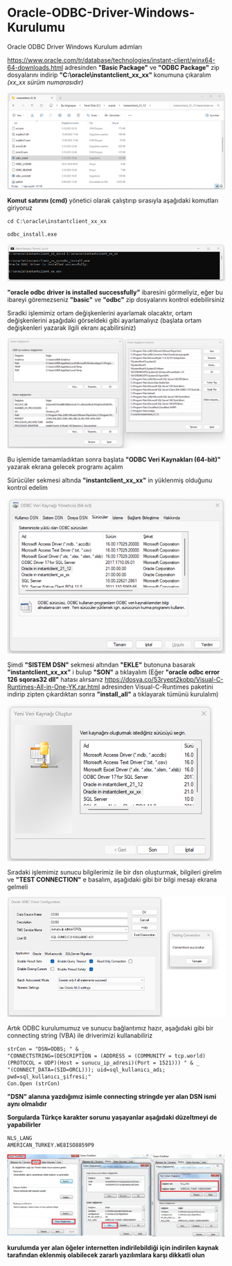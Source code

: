 # Oracle-ODBC-Driver-Windows-Kurulumu
Oracle ODBC Driver Windows Kurulum adımları

https://www.oracle.com/tr/database/technologies/instant-client/winx64-64-downloads.html adresinden **"Basic Package"** ve **"ODBC Package"** zip dosyalarını indirip
**"C:\oracle\instantclient_xx_xx"** konumuna çıkaralım *(xx_xx sürüm numarasıdır)*

![instantclient_xx_xx](https://github.com/yasinkeles/Oracle-ODBC-Driver-Windows-Kurulumu/blob/main/1_odbc_windows.png)

**Komut satırını (cmd)** yönetici olarak çalıştırıp sırasıyla aşağıdaki komutları giriyoruz
```
cd C:\oracle\instantclient_xx_xx
```
```
odbc_install.exe
```

![instantclient_xx_xx](https://github.com/yasinkeles/Oracle-ODBC-Driver-Windows-Kurulumu/blob/main/1_odbc_windows_2.png)

**"oracle odbc driver is installed successfully"** ibaresini görmeliyiz, eğer bu ibareyi göremezseniz **"basic"** ve **"odbc"** zip dosyalarını kontrol edebilirsiniz

Sıradki işlemimiz ortam değişkenlerini ayarlamak olacaktır, ortam değişkenlerini aşağıdaki görseldeki gibi ayarlamalıyız (başlata ortam değişkenleri yazarak ilgili ekranı açabilirsiniz)

![instantclient_xx_xx](https://github.com/yasinkeles/Oracle-ODBC-Driver-Windows-Kurulumu/blob/main/1_odbc_windows_3.png)

Bu işlemide tamamladıktan sonra başlata **"ODBC Veri Kaynakları (64-bit)"** yazarak ekrana gelecek programı açalım

Sürücüler sekmesi altında **"instantclient_xx_xx"** in yüklenmiş olduğunu kontrol edelim

![instantclient_xx_xx](https://github.com/yasinkeles/Oracle-ODBC-Driver-Windows-Kurulumu/blob/main/1_odbc_windows_4.png)

Şimdi **"SISTEM DSN"** sekmesi altından **"EKLE"** butonuna basarak **"instantclient_xx_xx"** i bulup **"SON"** a tıklayalım
(Eğer **"oracle odbc error 126 sqoras32 dll"** hatası alırsanız https://dosya.co/53ryept2kobp/Visual-C-Runtimes-All-in-One-YK.rar.html adresinden Visual-C-Runtimes paketini indirip zipten çıkardıktan sonra **"install_all"** a tıklayarak tümünü kurulalım)

![instantclient_xx_xx](https://github.com/yasinkeles/Oracle-ODBC-Driver-Windows-Kurulumu/blob/main/1_odbc_windows_5.png)

Sıradaki işlemimiz sunucu bilgilerimiz ile bir dsn oluşturmak, bilgileri girelim ve **"TEST CONNECTION"** e basalım, aşağıdaki gibi bir bilgi mesajı ekrana gelmeli

![instantclient_xx_xx](https://github.com/yasinkeles/Oracle-ODBC-Driver-Windows-Kurulumu/blob/main/1_odbc_windows_6.png)

Artık ODBC kurulumumuz ve sunucu bağlantımız hazır, aşağıdaki gibi bir connecting string (VBA) ile driverimizi kullanabiliriz

```
strCon = "DSN=ODBS; " & _
"CONNECTSTRING=(DESCRIPTION = (ADDRESS = (COMMUNITY = tcp.world)(PROTOCOL = UDP)(Host = sunucu_ip_adresi)(Port = 1521))) " & _
"(CONNECT_DATA=(SID=ORCL))); uid=sql_kullanıcı_adı; pwd=sql_kullanıcı_şifresi;"
Con.Open (strCon)
```

**"DSN" alanına yazdığımız isimle connecting stringde yer alan DSN ismi aynı olmalıdır**

**Sorgularda Türkçe karakter sorunu yaşayanlar aşağıdaki düzeltmeyi de yapabilirler**
```
NLS_LANG
AMERICAN_TURKEY.WE8ISO8859P9
```
![instantclient_xx_xx](https://github.com/yasinkeles/Oracle-ODBC-Driver-Windows-Kurulumu/blob/main/1_odbc_windows_7.png)

**kurulumda yer alan öğeler internetten indirilebildiği için indirilen kaynak tarafından eklenmiş olabilecek zararlı yazılımlara karşı dikkatli olun**

